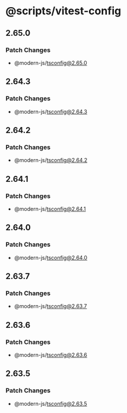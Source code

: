 # @scripts/vitest-config

## 2.65.0

### Patch Changes

- @modern-js/tsconfig@2.65.0

## 2.64.3

### Patch Changes

- @modern-js/tsconfig@2.64.3

## 2.64.2

### Patch Changes

- @modern-js/tsconfig@2.64.2

## 2.64.1

### Patch Changes

- @modern-js/tsconfig@2.64.1

## 2.64.0

### Patch Changes

- @modern-js/tsconfig@2.64.0

## 2.63.7

### Patch Changes

- @modern-js/tsconfig@2.63.7

## 2.63.6

### Patch Changes

- @modern-js/tsconfig@2.63.6

## 2.63.5

### Patch Changes

- @modern-js/tsconfig@2.63.5
